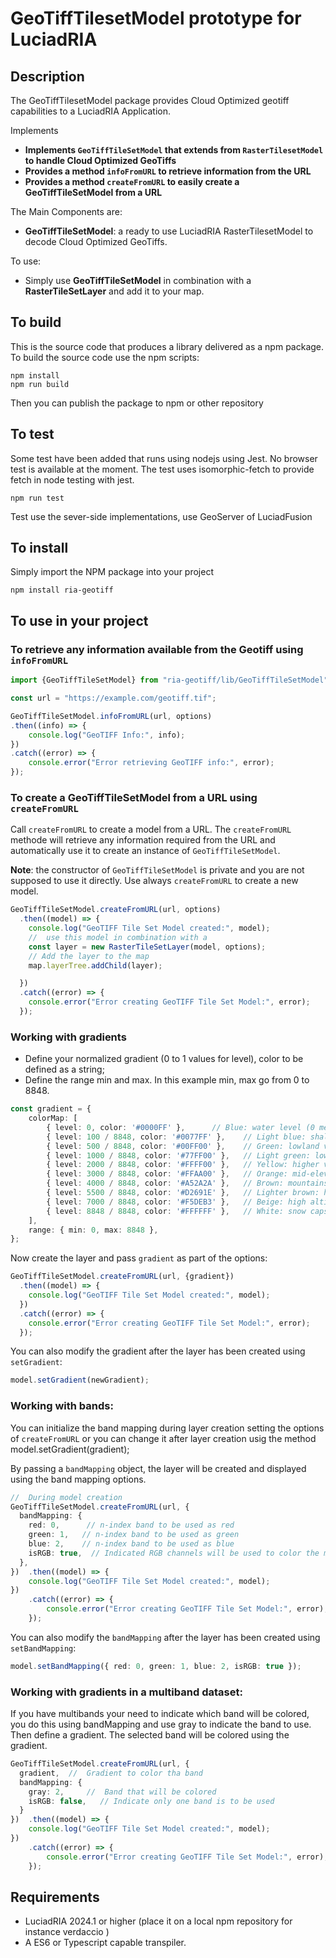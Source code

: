 # GeoTiffTilesetModel prototype for LuciadRIA 

## Description
The GeoTiffTilesetModel package provides Cloud Optimized geotiff  capabilities to a LuciadRIA Application.

Implements
* __Implements `GeoTiffTileSetModel` that extends from `RasterTilesetModel` to handle Cloud Optimized GeoTiffs__
* __Provides a method `infoFromURL` to retrieve information from the URL__ 
* __Provides a method `createFromURL` to easily create a GeoTiffTileSetModel from a URL__

The Main Components are:

* __GeoTiffTileSetModel__: a ready to use LuciadRIA RasterTilesetModel to decode Cloud Optimized GeoTiffs.

To use:

* Simply use  __GeoTiffTileSetModel__ in combination with a __RasterTileSetLayer__ and add it to your map.

## To build
This is the source code that produces a library delivered as a npm package. 
To build the source code use the npm scripts:
```
npm install
npm run build
```
Then you can publish the package to npm or other repository

## To test
Some test have been added that runs using nodejs using Jest. No browser test is available at the moment.
The test uses isomorphic-fetch to provide fetch in node testing with jest.
```
npm run test
```
Test use the sever-side implementations, use GeoServer of LuciadFusion 


## To install

Simply import the NPM package into your project

```
npm install ria-geotiff
```

## To use in your project
 
### To retrieve any information available from the Geotiff using `infoFromURL`
```typescript
import {GeoTiffTileSetModel} from "ria-geotiff/lib/GeoTiffTileSetModel";

const url = "https://example.com/geotiff.tif";

GeoTiffTileSetModel.infoFromURL(url, options)
.then((info) => {
    console.log("GeoTIFF Info:", info);
})
.catch((error) => {
    console.error("Error retrieving GeoTIFF info:", error);
});
```
### To create a GeoTiffTileSetModel from a URL using `createFromURL`
Call `createFromURL` to create a model from a URL. The `createFromURL` methode will retrieve any information required from the URL and automatically use it to create an instance of `GeoTiffTileSetModel`. 

<strong>Note</strong>: the constructor of `GeoTiffTileSetModel` is private  and you are not supposed to use it directly. Use always `createFromURL` to create a new model.
```typescript
GeoTiffTileSetModel.createFromURL(url, options)
  .then((model) => {
    console.log("GeoTIFF Tile Set Model created:", model);
    //  use this model in combination with a 
    const layer = new RasterTileSetLayer(model, options);
    // Add the layer to the map
    map.layerTree.addChild(layer);  

  })
  .catch((error) => {
    console.error("Error creating GeoTIFF Tile Set Model:", error);
  });
```

### Working with gradients
- Define your normalized gradient (0 to 1 values for level), color to be defined as a string; 
- Define the range min and max. In this example min, max go from 0 to 8848. 
```typescript
const gradient = {
    colorMap: [
        { level: 0, color: '#0000FF' },      // Blue: water level (0 meters)
        { level: 100 / 8848, color: '#0077FF' },    // Light blue: shallow water (100 meters)
        { level: 500 / 8848, color: '#00FF00' },    // Green: lowland vegetation (500 meters)
        { level: 1000 / 8848, color: '#77FF00' },   // Light green: lowland vegetation (1,000 meters)
        { level: 2000 / 8848, color: '#FFFF00' },   // Yellow: higher vegetation/fields (2,000 meters)
        { level: 3000 / 8848, color: '#FFAA00' },   // Orange: mid-elevation (3,000 meters)
        { level: 4000 / 8848, color: '#A52A2A' },   // Brown: mountains (4,000 meters)
        { level: 5500 / 8848, color: '#D2691E' },   // Lighter brown: high mountains (5,500 meters)
        { level: 7000 / 8848, color: '#F5DEB3' },   // Beige: high altitude (7,000 meters)
        { level: 8848 / 8848, color: '#FFFFFF' },   // White: snow caps/high peaks (8,848 meters - Mount Everest)
    ],
    range: { min: 0, max: 8848 },
};
```
Now create the layer and pass `gradient` as part of the options:
```typescript
GeoTiffTileSetModel.createFromURL(url, {gradient})
  .then((model) => {
    console.log("GeoTIFF Tile Set Model created:", model);
  })
  .catch((error) => {
    console.error("Error creating GeoTIFF Tile Set Model:", error);
  });
```

You can also modify the gradient after the layer has been created using `setGradient`:

```typescript
model.setGradient(newGradient);
```


### Working with bands:
You can initialize the band mapping during layer creation setting the options of `createFromURL` 
or you can change it after layer creation usig the method model.setGradient(gradient);

By passing a `bandMapping` object, the layer will be created and displayed using the band mapping options.

```typescript
//  During model creation
GeoTiffTileSetModel.createFromURL(url, {
  bandMapping: {
    red: 0,      // n-index band to be used as red
    green: 1,   // n-index band to be used as green
    blue: 2,    // n-index band to be used as blue
    isRGB: true,  // Indicated RGB channels will be used to color the map
  },
})  .then((model) => {
    console.log("GeoTIFF Tile Set Model created:", model);
})
    .catch((error) => {
        console.error("Error creating GeoTIFF Tile Set Model:", error);
    });
```

You can also modify the `bandMapping` after the layer has been created using `setBandMapping`:

```typescript
model.setBandMapping({ red: 0, green: 1, blue: 2, isRGB: true });
```

### Working with gradients in a multiband dataset:
If you have multibands your need to indicate which band will be colored, you do this using bandMapping and use gray to indicate the band to use.
Then define a gradient.  The selected band will be colored using the gradient.
```typescript
GeoTiffTileSetModel.createFromURL(url, {
  gradient,  //  Gradient to color tha band
  bandMapping: {
    gray: 2,     //  Band that will be colored
    isRGB: false,   // Indicate only one band is to be used
  }
})  .then((model) => {
    console.log("GeoTIFF Tile Set Model created:", model);
})
    .catch((error) => {
        console.error("Error creating GeoTIFF Tile Set Model:", error);
    });
```

## Requirements
* LuciadRIA 2024.1 or higher (place it on a local npm repository for instance verdaccio )
* A ES6 or Typescript capable transpiler. 

